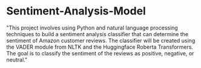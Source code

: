 # Sentiment-Analysis-Model

"This project involves using Python and natural language processing techniques to build a sentiment analysis classifier that can determine the sentiment of Amazon customer reviews. The classifier will be created using the VADER module from NLTK and the Huggingface Roberta Transformers. The goal is to classify the sentiment of the reviews as positive, negative, or neutral."
